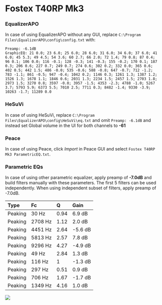 # Fostex T40RP Mk3

### EqualizerAPO
In case of using EqualizerAPO without any GUI, replace `C:\Program Files\EqualizerAPO\config\config.txt`
with:
```
Preamp: -6.1dB
GraphicEQ: 21 0.0; 23 6.0; 25 6.0; 28 6.0; 31 6.0; 34 6.0; 37 6.0; 41 6.0; 45 5.3; 49 4.5; 54 3.6; 60 2.7; 66 2.0; 72 1.4; 79 0.8; 87 0.4; 96 0.1; 106 0.0; 116 -0.1; 128 -0.3; 141 -0.3; 155 -0.2; 170 0.1; 187 0.3; 206 0.6; 227 0.7; 249 0.7; 274 0.6; 302 0.2; 332 0.0; 365 0.6; 402 0.5; 442 1.5; 486 -0.0; 535 -0.6; 588 -0.8; 647 -0.7; 712 -1.2; 783 -1.1; 861 -0.5; 947 -0.4; 1042 0.2; 1146 0.3; 1261 1.3; 1387 1.2; 1526 1.3; 1678 1.1; 1846 0.6; 2031 1.3; 2234 1.5; 2457 1.5; 2703 1.8; 2973 1.5; 3270 0.8; 3597 -0.0; 3957 -1.5; 4353 -2.3; 4788 -1.0; 5267 3.7; 5793 5.9; 6373 5.5; 7010 2.5; 7711 0.3; 8482 -1.4; 9330 -3.9; 10263 -1.7; 11289 0.0
```

### HeSuVi
In case of using HeSuVi, replace `C:\Program Files\EqualizerAPO\config\HeSuVi\eq.txt` and omit `Preamp:
-6.1dB` and instead set Global volume in the UI for both channels to **-61**

### Peace
In case of using Peace, click *Import* in Peace GUI and select `Fostex T40RP Mk3 ParametricEQ.txt`.

### Parametric EQs
In case of using other parametric equalizer, apply preamp of **-7.0dB** and build filters manually
with these parameters. The first 5 filters can be used independently.
When using independent subset of filters, apply preamp of -7.0dB.

| Type    | Fc      |    Q | Gain    |
|:--------|:--------|:-----|:--------|
| Peaking | 30 Hz   | 0.94 | 6.9 dB  |
| Peaking | 2708 Hz | 1.12 | 2.0 dB  |
| Peaking | 4451 Hz | 2.64 | -5.6 dB |
| Peaking | 5813 Hz | 2.57 | 7.8 dB  |
| Peaking | 9296 Hz | 4.27 | -4.9 dB |
| Peaking | 49 Hz   | 2.84 | 1.3 dB  |
| Peaking | 116 Hz  | 1    | -1.3 dB |
| Peaking | 297 Hz  | 0.51 | 0.9 dB  |
| Peaking | 706 Hz  | 1.67 | -1.7 dB |
| Peaking | 1349 Hz | 4.16 | 1.0 dB  |

![](https://raw.githubusercontent.com/jaakkopasanen/AutoEq/master/results/innerfidelity/sbaf-serious/Fostex%20T40RP%20Mk3/Fostex%20T40RP%20Mk3.png)